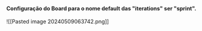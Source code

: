 
#### Configuração do Board para o nome default das "iterations" ser "sprint".
![[Pasted image 20240509063742.png]]
